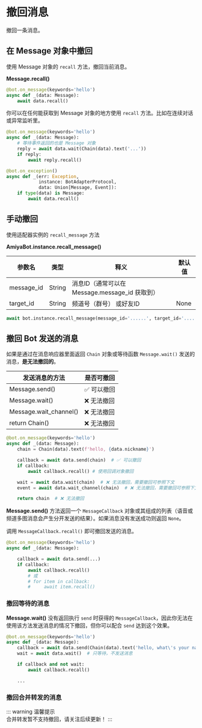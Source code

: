 # 撤回消息

撤回一条消息。

## 在 Message 对象中撤回

使用 Message 对象的 `recall` 方法，撤回当前消息。

**Message.recall()**

```python {3}
@bot.on_message(keywords='hello')
async def _(data: Message):
    await data.recall()
```

你可以在任何能获取到 Message 对象的地方使用 `recall` 方法。比如在连续对话或异常监听里。

```python {6}
@bot.on_message(keywords='hello')
async def _(data: Message):
    # 等待事件返回的也是 Message 对象
    reply = await data.wait(Chain(data).text('...'))
    if reply:
        await reply.recall()
```

```python {6}
@bot.on_exception()
async def _(err: Exception,
            instance: BotAdapterProtocol,
            data: Union[Message, Event]):
    if type(data) is Message:
        await data.recall()
```

## 手动撤回

使用适配器实例的 `recall_message` 方法

**AmiyaBot.instance.recall_message()**

| 参数名        | 类型     | 释义                                 | 默认值  |
|------------|--------|------------------------------------|------|
| message_id | String | 消息ID（通常可以在 Message.message_id 获取到） |      |
| target_id  | String | 频道号（群号） 或好友ID                      | None |

```python
await bot.instance.recall_message(message_id='......', target_id='......')
```

## 撤回 Bot 发送的消息

如果是通过在消息响应器里面返回 `Chain` 对象或等待函数 `Message.wait()` 发送的消息，**是无法撤回的**。

| 发送消息的方法                | 是否可撤回  |
|------------------------|--------|
| Message.send()         | ✅ 可以撤回 |
| Message.wait()         | ❌ 无法撤回 |
| Message.wait_channel() | ❌ 无法撤回 |
| return Chain()         | ❌ 无法撤回 |

```python
@bot.on_message(keywords='hello')
async def _(data: Message):
    chain = Chain(data).text(f'hello, {data.nickname}')

    callback = await data.send(chain)  # ✅ 可以撤回
    if callback:
        await callback.recall() # 使用回调对象撤回

    wait = await data.wait(chain)  # ❌ 无法撤回，需要撤回可参照下文
    event = await data.wait_channel(chain)  # ❌ 无法撤回，需要撤回可参照下文

    return chain  # ❌ 无法撤回
```

**Message.send()** 方法返回一个 `MessageCallback`
对象或其组成的列表（语音或频道多图消息会产生分开发送的结果）。如果消息没有发送成功则返回 `None`。

调用 `MessageCallback.recall()` 即可撤回发送的消息。

```python {6}
@bot.on_message(keywords='hello')
async def _(data: Message):

    callback = await data.send(...)
    if callback:
        await callback.recall()
        # 或
        # for item in callback:
        #     await item.recall()
```

### 撤回等待的消息

**Message.wait()** 没有返回执行 `send` 时获得的 `MessageCallback`，因此你无法在使用该方法发送消息的情况下撤回，但你可以配合
`send` 达到这个效果。

```python {3,4}
@bot.on_message(keywords='hello')
async def _(data: Message):
    callback = await data.send(Chain(data).text('hello, what\'s your name?'))  # 使用 send 方法代替 wait 发送消息
    wait = await data.wait()  # 只等待，不发送消息

    if callback and not wait:
        await callback.recall()

    ...
```

### 撤回合并转发的消息

::: warning 温馨提示<br>
合并转发暂不支持撤回，请关注后续更新！
:::
